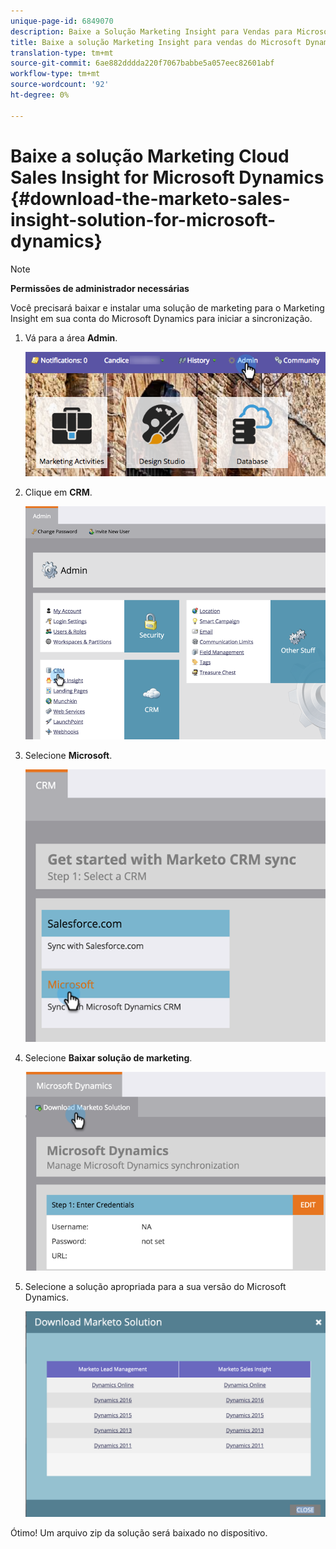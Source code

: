```yaml
---
unique-page-id: 6849070
description: Baixe a Solução Marketing Insight para Vendas para Microsoft Dynamics - Documentos do Marketing - Documentação do produto
title: Baixe a solução Marketing Insight para vendas do Microsoft Dynamics
translation-type: tm+mt
source-git-commit: 6ae882dddda220f7067babbe5a057eec82601abf
workflow-type: tm+mt
source-wordcount: '92'
ht-degree: 0%

---
```



# Baixe a solução Marketing Cloud Sales Insight for Microsoft Dynamics {#download-the-marketo-sales-insight-solution-for-microsoft-dynamics}

>[!NOTE]
>
>**Permissões de administrador necessárias**

Você precisará baixar e instalar uma solução de marketing para o Marketing Insight em sua conta do Microsoft Dynamics para iniciar a sincronização.

1. Vá para a área **Admin**.

   ![](assets/mainnavhand.png)

1. Clique em **CRM**.

   ![](assets/image2015-3-11-13-3a7-3a11.png)

1. Selecione **Microsoft**.

   ![](assets/image2016-5-3.png)

1. Selecione **Baixar solução de marketing**.

   ![](assets/image2015-3-11-13-3a10-3a4.png)

1. Selecione a solução apropriada para a sua versão do Microsoft Dynamics.

   ![](assets/msd-online.png)

Ótimo! Um arquivo zip da solução será baixado no dispositivo.
